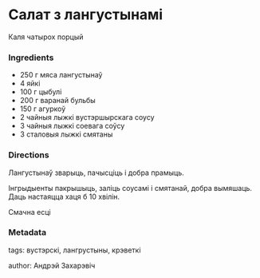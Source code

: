 # Салат з лангустынамі

Каля чатырох порцый

### Ingredients

 * 250 г мяса лангустынаў
 * 4 яйкі
 * 100 г цыбулі
 * 200 г варанай бульбы
 * 150 г агуркоў
 * 2 чайныя лыжкі вустэршырскага соусу
 * 3 чайныя лыжкі соевага соўсу
 * 3 сталовыя лыжкі смятаны

### Directions

Лангустынаў зварыць, пачысціць і добра прамыць. 

Інгрыдыенты пакрышыць, заліць соусамі і смятанай, добра вымяшаць. Даць настаяцца хаця б 10 хвілін.

Смачна есці

### Metadata

tags: вустэрскі, лангрустыны, крэветкі

author: Андрэй Захарэвіч
